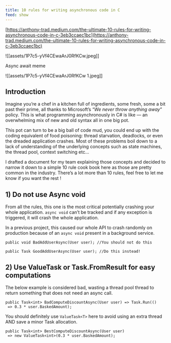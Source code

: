 ```yaml
---
title: 10 rules for writing asynchronous code in C
feed: show
---
```


[https://anthony-trad.medium.com/the-ultimate-10-rules-for-writing-asynchronous-code-in-c-3eb3ccaec1bc](https://anthony-trad.medium.com/the-ultimate-10-rules-for-writing-asynchronous-code-in-c-3eb3ccaec1bc)

![[assets/1P7c5-yVf4CEwaArJ0RfKCw.jpeg]]

Async await meme

![[assets/1P7c5-yVf4CEwaArJ0RfKCw 1.jpeg]]

## Introduction

Imagine you’re a chef in a kitchen full of ingredients, some fresh, some a bit past their prime, all thanks to Microsoft’s “_We never throw anything away_” policy. This is what programming asynchronously in C# is like — an overwhelming mix of new and old syntax all in one big pot.

This pot can turn to be a big ball of code mud, you could end up with the coding equivalent of food poisoning: thread starvation, deadlocks, or even the dreaded application crashes. Most of these problems boil down to a lack of understanding of the underlying concepts such as state machines, the thread pool, context switching etc...

I drafted a document for my team explaining those concepts and decided to narrow it down to a simple 10 rule cook book here as those are pretty common in the industry. There’s a lot more than 10 rules, feel free to let me know if you want the rest !

## 1) Do not use Async void

From all the rules, this one is the most critical potentially crashing your whole application. `async void` can’t be tracked and if any exception is triggered, it will crash the whole application.

In a previous project, this caused our whole API to crash randomly on production because of an `async void` present in a background service.

```Plain
public void BadAddUserAsync(User user); //You should not do this
```

```Plain
public Task GoodAddUserAsync(User user); //Do this instead!
```

## 2) Use ValueTask or Task.FromResult for easy computations

The below example is considered bad, wasting a thread pool thread to return something that does not need an async call.

```Plain
public Task<int> BadComputeDiscountAsync(User user) => Task.Run(()
 => 0.3 * user.BaskedAmount);
```

You should definitely use `ValueTask<T>` here to avoid using an extra thread AND save a minor Task allocation.

```Plain
public Task<int> BestComputeDiscountAsync(User user)
 => new ValueTask<int>(0.3 * user.BaskedAmount);
```
